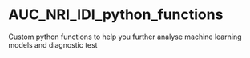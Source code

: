 # AUC_NRI_IDI_python_functions
Custom python functions to help you further analyse machine learning models and diagnostic test
